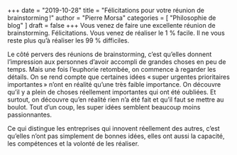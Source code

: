 +++
date        = "2019-10-28"
title       = "Félicitations pour votre réunion de brainstorming !"
author      = "Pierre Morsa"
categories  = [ "Philosophie de blog" ]
draft       = false
+++
Vous venez de faire une excellente réunion de brainstorming. Félicitations. Vous venez de réaliser le 1 % facile. Il ne vous reste plus qu’à réaliser les 99 % difficiles.

Le côté pervers des réunions de brainstorming, c’est qu’elles donnent l’impression aux personnes d’avoir accompli de grandes choses en peu de temps. Mais une fois l’euphorie retombée, on commence à regarder les détails. On se rend compte que certaines idées « super urgentes prioritaires importantes » n’ont en réalité qu’une très faible importance. On découvre qu’il y a plein de choses réellement importantes qui ont été oubliées. Et surtout, on découvre qu’en réalité rien n’a été fait et qu’il faut se mettre au boulot. Tout d’un coup, les super idées semblent beaucoup moins passionnantes.

Ce qui distingue les entreprises qui innovent réellement des autres, c’est qu’elles n’ont pas simplement de bonnes idées, elles ont aussi la capacité, les compétences et la volonté de les réaliser.
